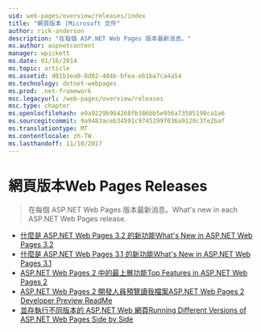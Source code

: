 ```yaml
---
uid: web-pages/overview/releases/index
title: "網頁版本 |Microsoft 文件"
author: rick-anderson
description: "在每個 ASP.NET Web Pages 版本最新消息。"
ms.author: aspnetcontent
manager: wpickett
ms.date: 01/16/2014
ms.topic: article
ms.assetid: d01b3ea0-8d82-404b-bfea-eb1ba7ca4a54
ms.technology: dotnet-webpages
ms.prod: .net-framework
msc.legacyurl: /web-pages/overview/releases
msc.type: chapter
ms.openlocfilehash: e9a9229b964268fb386bb5e956a73505198ca1a6
ms.sourcegitcommit: 9a9483aceb34591c97451997036a9120c3fe2baf
ms.translationtype: MT
ms.contentlocale: zh-TW
ms.lasthandoff: 11/10/2017
---
```

<a name="web-pages-releases"></a><span data-ttu-id="1f34a-103">網頁版本</span><span class="sxs-lookup"><span data-stu-id="1f34a-103">Web Pages Releases</span></span>
====================
> <span data-ttu-id="1f34a-104">在每個 ASP.NET Web Pages 版本最新消息。</span><span class="sxs-lookup"><span data-stu-id="1f34a-104">What's new in each ASP.NET Web Pages release.</span></span>


- [<span data-ttu-id="1f34a-105">什麼是 ASP.NET Web Pages 3.2 的新功能</span><span class="sxs-lookup"><span data-stu-id="1f34a-105">What's New in ASP.NET Web Pages 3.2</span></span>](whats-new-in-aspnet-web-pages-32.md)
- [<span data-ttu-id="1f34a-106">什麼是 ASP.NET Web Pages 3.1 的新功能</span><span class="sxs-lookup"><span data-stu-id="1f34a-106">What's New in ASP.NET Web Pages 3.1</span></span>](whats-new-aspnet-web-pages-31.md)
- [<span data-ttu-id="1f34a-107">ASP.NET Web Pages 2 中的最上層功能</span><span class="sxs-lookup"><span data-stu-id="1f34a-107">Top Features in ASP.NET Web Pages 2</span></span>](top-features-in-web-pages-2.md)
- [<span data-ttu-id="1f34a-108">ASP.NET Web Pages 2 開發人員預覽讀我檔案</span><span class="sxs-lookup"><span data-stu-id="1f34a-108">ASP.NET Web Pages 2 Developer Preview ReadMe</span></span>](aspnet-web-pages-2-developer-preview-readme.md)
- [<span data-ttu-id="1f34a-109">並存執行不同版本的 ASP.NET Web 網頁</span><span class="sxs-lookup"><span data-stu-id="1f34a-109">Running Different Versions of ASP.NET Web Pages Side by Side</span></span>](running-v1-and-v2-sites-side-by-side.md)
